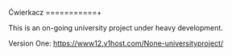 ﻿Ćwierkacz
===========+

This is an on-going university project under heavy development.


Version One: https://www12.v1host.com/None-universityproject/